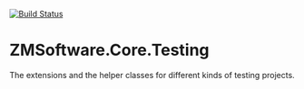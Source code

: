 [![Build Status](https://travis-ci.com/maciejzelasko/ZMSoftware.Core.Testing.svg?branch=develop)](https://travis-ci.com/maciejzelasko/ZMSoftware.Core.Testing)

# ZMSoftware.Core.Testing

The extensions and the helper classes for different kinds of testing projects.
